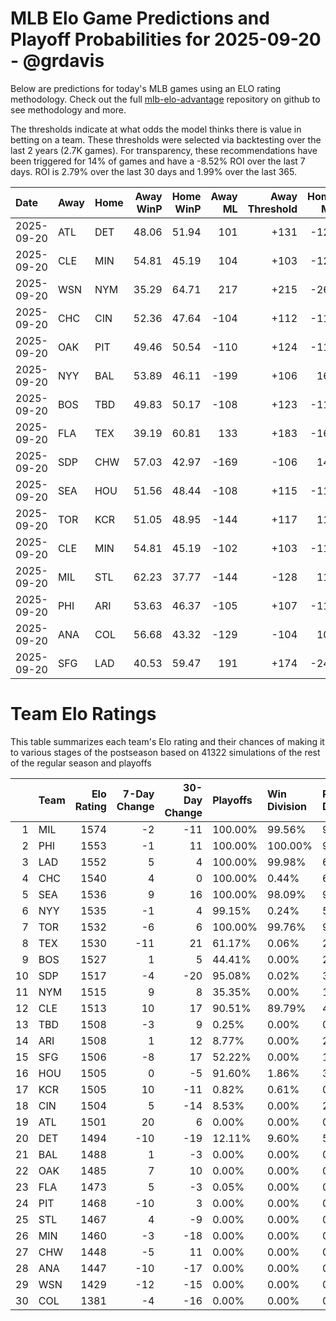 # MLB Elo Game Predictions and Playoff Probabilities for 2025-09-20 - @grdavis
Below are predictions for today's MLB games using an ELO rating methodology. Check out the full [mlb-elo-advantage](https://github.com/grdavis/mlb-elo-advantage) repository on github to see methodology and more.

The thresholds indicate at what odds the model thinks there is value in betting on a team. These thresholds were selected via backtesting over the last 2 years (2.7K games). For transparency, these recommendations have been triggered for 14% of games and have a -8.52% ROI over the last 7 days. ROI is 2.79% over the last 30 days and 1.99% over the last 365.

| Date       | Away   | Home   |   Away WinP |   Home WinP |   Away ML |   Away Threshold |   Home ML |   Home Threshold |
|:-----------|:-------|:-------|------------:|------------:|----------:|-----------------:|----------:|-----------------:|
| 2025-09-20 | ATL    | DET    |       48.06 |       51.94 |       101 |             +131 |      -120 |             +114 |
| 2025-09-20 | CLE    | MIN    |       54.81 |       45.19 |       104 |             +103 |      -126 |             +146 |
| 2025-09-20 | WSN    | NYM    |       35.29 |       64.71 |       217 |             +215 |      -261 |             -140 |
| 2025-09-20 | CHC    | CIN    |       52.36 |       47.64 |      -104 |             +112 |      -114 |             +133 |
| 2025-09-20 | OAK    | PIT    |       49.46 |       50.54 |      -110 |             +124 |      -110 |             +120 |
| 2025-09-20 | NYY    | BAL    |       53.89 |       46.11 |      -199 |             +106 |       166 |             +141 |
| 2025-09-20 | BOS    | TBD    |       49.83 |       50.17 |      -108 |             +123 |      -112 |             +121 |
| 2025-09-20 | FLA    | TEX    |       39.19 |       60.81 |       133 |             +183 |      -163 |             -121 |
| 2025-09-20 | SDP    | CHW    |       57.03 |       42.97 |      -169 |             -106 |       140 |             +158 |
| 2025-09-20 | SEA    | HOU    |       51.56 |       48.44 |      -108 |             +115 |      -112 |             +129 |
| 2025-09-20 | TOR    | KCR    |       51.05 |       48.95 |      -144 |             +117 |       119 |             +127 |
| 2025-09-20 | CLE    | MIN    |       54.81 |       45.19 |      -102 |             +103 |      -119 |             +146 |
| 2025-09-20 | MIL    | STL    |       62.23 |       37.77 |      -144 |             -128 |       118 |             +194 |
| 2025-09-20 | PHI    | ARI    |       53.63 |       46.37 |      -105 |             +107 |      -118 |             +139 |
| 2025-09-20 | ANA    | COL    |       56.68 |       43.32 |      -129 |             -104 |       104 |             +156 |
| 2025-09-20 | SFG    | LAD    |       40.53 |       59.47 |       191 |             +174 |      -241 |             -115 |

# Team Elo Ratings
This table summarizes each team's Elo rating and their chances of making it to various stages of the postseason based on 41322 simulations of the rest of the regular season and playoffs

|    | Team   |   Elo Rating |   7-Day Change |   30-Day Change | Playoffs   | Win Division   | Reach Div. Rd.   | Reach CS   | Reach WS   | Win WS   |
|---:|:-------|-------------:|---------------:|----------------:|:-----------|:---------------|:-----------------|:-----------|:-----------|:---------|
|  1 | MIL    |         1574 |             -2 |             -11 | 100.00%    | 99.56%         | 99.88%           | 66.05%     | 40.89%     | 28.14%   |
|  2 | PHI    |         1553 |             -1 |              11 | 100.00%    | 100.00%        | 98.81%           | 55.67%     | 25.60%     | 15.55%   |
|  3 | LAD    |         1552 |              5 |               4 | 100.00%    | 99.98%         | 68.86%           | 33.10%     | 14.89%     | 8.77%    |
|  4 | CHC    |         1540 |              4 |               0 | 100.00%    | 0.44%          | 62.73%           | 23.39%     | 11.26%     | 6.21%    |
|  5 | SEA    |         1536 |              9 |              16 | 100.00%    | 98.09%         | 99.06%           | 57.54%     | 29.77%     | 12.15%   |
|  6 | NYY    |         1535 |             -1 |               4 | 99.15%     | 0.24%          | 58.56%           | 29.12%     | 15.77%     | 6.34%    |
|  7 | TOR    |         1532 |             -6 |               6 | 100.00%    | 99.76%         | 99.91%           | 53.82%     | 28.28%     | 11.04%   |
|  8 | TEX    |         1530 |            -11 |              21 | 61.17%     | 0.06%          | 29.59%           | 13.62%     | 6.85%      | 2.59%    |
|  9 | BOS    |         1527 |              1 |               5 | 44.41%     | 0.00%          | 21.02%           | 9.65%      | 4.83%      | 1.74%    |
| 10 | SDP    |         1517 |             -4 |             -20 | 95.08%     | 0.02%          | 35.52%           | 10.96%     | 4.17%      | 1.82%    |
| 11 | NYM    |         1515 |              9 |               8 | 35.35%     | 0.00%          | 11.93%           | 3.93%      | 1.25%      | 0.55%    |
| 12 | CLE    |         1513 |             10 |              17 | 90.51%     | 89.79%         | 47.82%           | 19.36%     | 7.99%      | 2.49%    |
| 13 | TBD    |         1508 |             -3 |               9 | 0.25%      | 0.00%          | 0.09%            | 0.03%      | 0.01%      | 0.00%    |
| 14 | ARI    |         1508 |              1 |              12 | 8.77%      | 0.00%          | 2.93%            | 0.96%      | 0.28%      | 0.12%    |
| 15 | SFG    |         1506 |             -8 |              17 | 52.22%     | 0.00%          | 16.65%           | 5.11%      | 1.43%      | 0.56%    |
| 16 | HOU    |         1505 |              0 |              -5 | 91.60%     | 1.86%          | 37.97%           | 14.73%     | 5.76%      | 1.69%    |
| 17 | KCR    |         1505 |             10 |             -11 | 0.82%      | 0.61%          | 0.40%            | 0.15%      | 0.07%      | 0.01%    |
| 18 | CIN    |         1504 |              5 |             -14 | 8.53%      | 0.00%          | 2.67%            | 0.83%      | 0.22%      | 0.10%    |
| 19 | ATL    |         1501 |             20 |               6 | 0.00%      | 0.00%          | 0.00%            | 0.00%      | 0.00%      | 0.00%    |
| 20 | DET    |         1494 |            -10 |             -19 | 12.11%     | 9.60%          | 5.58%            | 1.98%      | 0.67%      | 0.14%    |
| 21 | BAL    |         1488 |              1 |              -3 | 0.00%      | 0.00%          | 0.00%            | 0.00%      | 0.00%      | 0.00%    |
| 22 | OAK    |         1485 |              7 |              10 | 0.00%      | 0.00%          | 0.00%            | 0.00%      | 0.00%      | 0.00%    |
| 23 | FLA    |         1473 |              5 |              -3 | 0.05%      | 0.00%          | 0.01%            | 0.01%      | 0.00%      | 0.00%    |
| 24 | PIT    |         1468 |            -10 |               3 | 0.00%      | 0.00%          | 0.00%            | 0.00%      | 0.00%      | 0.00%    |
| 25 | STL    |         1467 |              4 |              -9 | 0.00%      | 0.00%          | 0.00%            | 0.00%      | 0.00%      | 0.00%    |
| 26 | MIN    |         1460 |             -3 |             -18 | 0.00%      | 0.00%          | 0.00%            | 0.00%      | 0.00%      | 0.00%    |
| 27 | CHW    |         1448 |             -5 |              11 | 0.00%      | 0.00%          | 0.00%            | 0.00%      | 0.00%      | 0.00%    |
| 28 | ANA    |         1447 |            -10 |             -17 | 0.00%      | 0.00%          | 0.00%            | 0.00%      | 0.00%      | 0.00%    |
| 29 | WSN    |         1429 |            -12 |             -15 | 0.00%      | 0.00%          | 0.00%            | 0.00%      | 0.00%      | 0.00%    |
| 30 | COL    |         1381 |             -4 |             -16 | 0.00%      | 0.00%          | 0.00%            | 0.00%      | 0.00%      | 0.00%    |